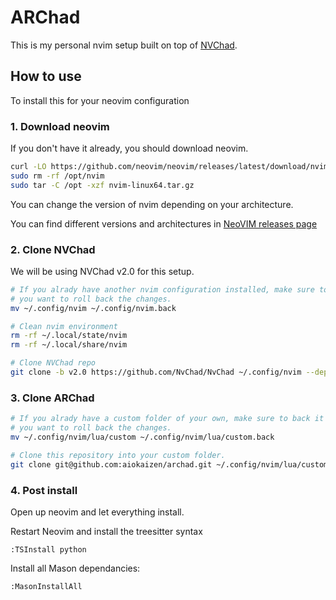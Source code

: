 # ARChad

This is my personal nvim setup built on top of [NVChad](https://github.com/NvChad/NvChad/tree/v2.0).

## How to use

To install this for your neovim configuration


### 1. Download neovim

If you don't have it already, you should download neovim.

``` bash
curl -LO https://github.com/neovim/neovim/releases/latest/download/nvim-linux64.tar.gz
sudo rm -rf /opt/nvim
sudo tar -C /opt -xzf nvim-linux64.tar.gz
```

You can change the version of nvim depending on your architecture.

You can find different versions and architectures in [NeoVIM releases page](https://github.com/neovim/neovim/releases)


### 2. Clone NVChad

We will be using NVChad v2.0 for this setup.

``` bash
# If you alrady have another nvim configuration installed, make sure to back it up in case
# you want to roll back the changes.
mv ~/.config/nvim ~/.config/nvim.back

# Clean nvim environment
rm -rf ~/.local/state/nvim
rm -rf ~/.local/share/nvim

# Clone NVChad repo
git clone -b v2.0 https://github.com/NvChad/NvChad ~/.config/nvim --depth 1
```


### 3. Clone ARChad 

``` bash
# If you alrady have a custom folder of your own, make sure to back it up in case
# you want to roll back the changes.
mv ~/.config/nvim/lua/custom ~/.config/nvim/lua/custom.back

# Clone this repository into your custom folder.
git clone git@github.com:aiokaizen/archad.git ~/.config/nvim/lua/custom
```

### 4. Post install

Open up neovim and let everything install.

Restart Neovim and install the treesitter syntax

```
:TSInstall python
```

Install all Mason dependancies:

```
:MasonInstallAll
```

